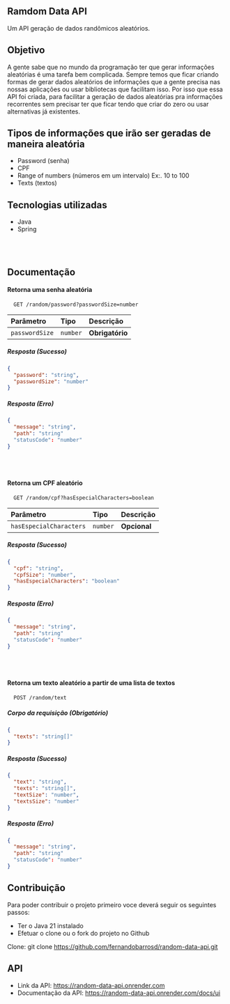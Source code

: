 ## Ramdom Data API

Um API geração de dados randômicos aleatórios.

## Objetivo

A gente sabe que no mundo da programação ter que gerar informações aleatórias é uma tarefa bem complicada.
Sempre temos que ficar criando formas de gerar dados aleatórios de informações que a gente precisa nas
nossas aplicações ou usar bibliotecas que facilitam isso. Por isso que essa API foi criada, 
para facilitar a geração de dados aleatórias pra informações recorrentes sem precisar ter que
ficar tendo que criar do zero ou usar alternativas já existentes.


## Tipos de informações que irão ser geradas de maneira aleatória

- Password (senha)
- CPF 
- Range of numbers (números em um intervalo) Ex:. 10 to 100
- Texts (textos)


## Tecnologias utilizadas
- Java
- Spring

<br>
<br>


## Documentação

#### Retorna uma senha aleatória

```http
  GET /random/password?passwordSize=number
```

| Parâmetro   | Tipo       | Descrição                           |
| :---------- | :--------- | :---------------------------------- |
| `passwordSize` | `number` | **Obrigatório** |

##### Resposta (Sucesso)
```json
{
  "password": "string",
  "passwordSize": "number"
}
```

##### Resposta (Erro)
```json
{
  "message": "string",
  "path": "string"
  "statusCode": "number"
}
```


<br>
<br>


#### Retorna um CPF aleatório

```http
  GET /random/cpf?hasEspecialCharacters=boolean
```

| Parâmetro   | Tipo       | Descrição                                   |
| :---------- | :--------- | :------------------------------------------ |
| `hasEspecialCharacters`      | `number` | **Opcional**|


##### Resposta (Sucesso)
```json
{
  "cpf": "string",
  "cpfSize": "number",
  "hasEspecialCharacters": "boolean"
}
```

##### Resposta (Erro)
```json
{
  "message": "string",
  "path": "string"
  "statusCode": "number"
}
```


<br>
<br>

#### Retorna um texto aleatório a partir de uma lista de textos

```http
  POST /random/text
```

##### Corpo da requisição (Obrigatório)

```json
{
  "texts": "string[]"
}
```

##### Resposta (Sucesso)
```json
{
  "text": "string",
  "texts": "string[]",
  "textSize": "number",
  "textsSize": "number"
}
```

##### Resposta (Erro)
```json
{
  "message": "string",
  "path": "string"
  "statusCode": "number"
}
```



## Contribuição

Para poder contribuir o projeto primeiro voce deverá seguir os seguintes passos:
- Ter o Java 21 instalado
- Efetuar o clone ou o fork do projeto no Github

Clone: git clone https://github.com/fernandobarrosd/random-data-api.git

## API

- Link da API: https://random-data-api.onrender.com
- Documentação da API: https://random-data-api.onrender.com/docs/ui
